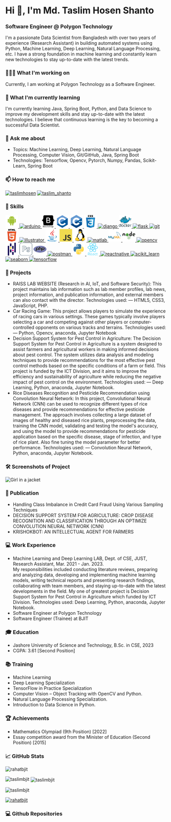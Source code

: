 <h1 align="left">Hi 👋, I'm Md. Taslim Hosen Shanto</h1>
<h3 align="left">Software Engineer @ Polygon Technology </h3>

<p> I'm a passionate Data Scientist from Bangladesh with over two years of experience (Research Assistant) in building automated systems using Python, Machine Learning, Deep Learning, Natural Language Processing, etc. I have a strong foundation in machine learning and constantly learn new technologies to stay up-to-date with the latest trends.</p>

<h3 align = "left"> 👨🏽‍💻 What I'm working on </h3>

<p>Currently, I am working at Polygon Technology as a Software Engineer.</p>

<h3 align = "left"> 🧠 What I'm currently learning </h3>

<p>I'm currently learning Java, Spring Boot, Python, and Data Science to improve my development skills and stay up-to-date with the latest technologies. I believe that continuous learning is the key to becoming a successful Data Scientist.</p>

<h3 align = "left"> 💬 Ask me about </h3>

<ul>
  <li>Topics: Machine Learning, Deep Learning, Natural Language Processing, Computer Vision, Git/GitHub, Java, Spring Boot</li>
  <li>Technologies: Tensorflow, Opencv, Pytorch, Numpy, Pandas, Scikit-Learn, Spring Boot</li>
</ul>



<h3 align="left">📫 How to reach me</h3>
<p align="left">

<a href="https://linkedin.com/in/taslimhosen" target="blank"><img align="center" src="https://raw.githubusercontent.com/rahuldkjain/github-profile-readme-generator/master/src/images/icons/Social/linked-in-alt.svg" alt="taslimhosen" height="30" width="40" /></a>
<a href="https://twitter.com/taslim_shanto" target="blank"><img align="center" src="https://raw.githubusercontent.com/rahuldkjain/github-profile-readme-generator/master/src/images/icons/Social/twitter.svg" alt="taslim_shanto" height="30" width="40" /></a>

<h3 align="left">🚀 Skills</h3>
<p align="left"> <a href="https://developer.android.com" target="_blank" rel="noreferrer"> <img src="https://raw.githubusercontent.com/devicons/devicon/master/icons/android/android-original-wordmark.svg" alt="android" width="40" height="40"/> </a> <a href="https://www.arduino.cc/" target="_blank" rel="noreferrer"> <img src="https://cdn.worldvectorlogo.com/logos/arduino-1.svg" alt="arduino" width="40" height="40"/> </a> <a href="https://getbootstrap.com" target="_blank" rel="noreferrer"> <img src="https://raw.githubusercontent.com/devicons/devicon/master/icons/bootstrap/bootstrap-plain-wordmark.svg" alt="bootstrap" width="40" height="40"/> </a> <a href="https://www.cprogramming.com/" target="_blank" rel="noreferrer"> <img src="https://raw.githubusercontent.com/devicons/devicon/master/icons/c/c-original.svg" alt="c" width="40" height="40"/> </a> <a href="https://www.w3schools.com/cpp/" target="_blank" rel="noreferrer"> <img src="https://raw.githubusercontent.com/devicons/devicon/master/icons/cplusplus/cplusplus-original.svg" alt="cplusplus" width="40" height="40"/> </a> <a href="https://www.w3schools.com/css/" target="_blank" rel="noreferrer"> <img src="https://raw.githubusercontent.com/devicons/devicon/master/icons/css3/css3-original-wordmark.svg" alt="css3" width="40" height="40"/> </a> <a href="https://www.djangoproject.com/" target="_blank" rel="noreferrer"> <img src="https://cdn.worldvectorlogo.com/logos/django.svg" alt="django" width="40" height="40"/> </a> <a href="https://www.docker.com/" target="_blank" rel="noreferrer"> <img src="https://raw.githubusercontent.com/devicons/devicon/master/icons/docker/docker-original-wordmark.svg" alt="docker" width="40" height="40"/> </a> <a href="https://flask.palletsprojects.com/" target="_blank" rel="noreferrer"> <img src="https://www.vectorlogo.zone/logos/pocoo_flask/pocoo_flask-icon.svg" alt="flask" width="40" height="40"/> </a> <a href="https://git-scm.com/" target="_blank" rel="noreferrer"> <img src="https://www.vectorlogo.zone/logos/git-scm/git-scm-icon.svg" alt="git" width="40" height="40"/> </a> <a href="https://www.w3.org/html/" target="_blank" rel="noreferrer"> <img src="https://raw.githubusercontent.com/devicons/devicon/master/icons/html5/html5-original-wordmark.svg" alt="html5" width="40" height="40"/> </a> <a href="https://www.adobe.com/in/products/illustrator.html" target="_blank" rel="noreferrer"> <img src="https://www.vectorlogo.zone/logos/adobe_illustrator/adobe_illustrator-icon.svg" alt="illustrator" width="40" height="40"/> </a> <a href="https://www.java.com" target="_blank" rel="noreferrer"> <img src="https://raw.githubusercontent.com/devicons/devicon/master/icons/java/java-original.svg" alt="java" width="40" height="40"/> </a> <a href="https://developer.mozilla.org/en-US/docs/Web/JavaScript" target="_blank" rel="noreferrer"> <img src="https://raw.githubusercontent.com/devicons/devicon/master/icons/javascript/javascript-original.svg" alt="javascript" width="40" height="40"/> </a> <a href="https://www.linux.org/" target="_blank" rel="noreferrer"> <img src="https://raw.githubusercontent.com/devicons/devicon/master/icons/linux/linux-original.svg" alt="linux" width="40" height="40"/> </a> <a href="https://www.mathworks.com/" target="_blank" rel="noreferrer"> <img src="https://upload.wikimedia.org/wikipedia/commons/2/21/Matlab_Logo.png" alt="matlab" width="40" height="40"/> </a> <a href="https://www.mysql.com/" target="_blank" rel="noreferrer"> <img src="https://raw.githubusercontent.com/devicons/devicon/master/icons/mysql/mysql-original-wordmark.svg" alt="mysql" width="40" height="40"/> </a> <a href="https://nodejs.org" target="_blank" rel="noreferrer"> <img src="https://raw.githubusercontent.com/devicons/devicon/master/icons/nodejs/nodejs-original-wordmark.svg" alt="nodejs" width="40" height="40"/> </a> <a href="https://opencv.org/" target="_blank" rel="noreferrer"> <img src="https://www.vectorlogo.zone/logos/opencv/opencv-icon.svg" alt="opencv" width="40" height="40"/> </a> <a href="https://pandas.pydata.org/" target="_blank" rel="noreferrer"> <img src="https://raw.githubusercontent.com/devicons/devicon/2ae2a900d2f041da66e950e4d48052658d850630/icons/pandas/pandas-original.svg" alt="pandas" width="40" height="40"/> </a> <a href="https://www.photoshop.com/en" target="_blank" rel="noreferrer"> <img src="https://raw.githubusercontent.com/devicons/devicon/master/icons/photoshop/photoshop-line.svg" alt="photoshop" width="40" height="40"/> </a> <a href="https://www.php.net" target="_blank" rel="noreferrer"> <img src="https://raw.githubusercontent.com/devicons/devicon/master/icons/php/php-original.svg" alt="php" width="40" height="40"/> </a> <a href="https://postman.com" target="_blank" rel="noreferrer"> <img src="https://www.vectorlogo.zone/logos/getpostman/getpostman-icon.svg" alt="postman" width="40" height="40"/> </a> <a href="https://www.python.org" target="_blank" rel="noreferrer"> <img src="https://raw.githubusercontent.com/devicons/devicon/master/icons/python/python-original.svg" alt="python" width="40" height="40"/> </a> <a href="https://reactjs.org/" target="_blank" rel="noreferrer"> <img src="https://raw.githubusercontent.com/devicons/devicon/master/icons/react/react-original-wordmark.svg" alt="react" width="40" height="40"/> </a> <a href="https://reactnative.dev/" target="_blank" rel="noreferrer"> <img src="https://reactnative.dev/img/header_logo.svg" alt="reactnative" width="40" height="40"/> </a> <a href="https://scikit-learn.org/" target="_blank" rel="noreferrer"> <img src="https://upload.wikimedia.org/wikipedia/commons/0/05/Scikit_learn_logo_small.svg" alt="scikit_learn" width="40" height="40"/> </a> <a href="https://seaborn.pydata.org/" target="_blank" rel="noreferrer"> <img src="https://seaborn.pydata.org/_images/logo-mark-lightbg.svg" alt="seaborn" width="40" height="40"/> </a> <a href="https://www.tensorflow.org" target="_blank" rel="noreferrer"> <img src="https://www.vectorlogo.zone/logos/tensorflow/tensorflow-icon.svg" alt="tensorflow" width="40" height="40"/> </a> </p>

<h3 align="left">🌟 Projects</h3>

<ul>
  <li> RAISS LAB WEBSITE (Research in AI, IoT, and Software Security): This project maintains lab information such as lab member profiles, lab news,
  project information, and publication information, and external members can also contact with the director. Technologies used: — HTML5, CSS3, JavaScript, PHP.</li>
  <li>Car Racing Game: This project allows players to simulate the experience of racing cars in various settings. These games typically involve players selecting a car   and competing against other players or computer-controlled opponents on various tracks and terrains. Technologies used: — Python, Opencv, anaconda, Jupyter Notebook   </li>
  <li>Decision Support System for Pest Control in Agriculture: The Decision Support System for Pest Control in Agriculture is a system designed to assist farmers and   
  agricultural workers in making informed decisions about pest control. The system utilizes data analysis and modeling techniques to provide recommendations for the 
  most effective pest control methods based on the specific conditions of a farm or field. This project is funded by the ICT Division, and it aims to improve the 
  efficiency and sustainability of agriculture while reducing the negative impact of pest control on the environment. Technologies used: — Deep Learning, Python, 
  anaconda, Jupyter Notebook.</li>

  <li> Rice Diseases Recognition and Pesticide Recommendation using Convolution Neural Network: In this project, Convolutional Neural Network (CNN) can be used to  
  recognize different types of rice diseases and provide recommendations for effective pesticide management. The approach involves collecting a large dataset of images 
  of healthy and diseased rice plants, preprocessing the data, training the CNN model, validating and testing the model's accuracy, and using the model to provide 
  recommendations for pesticide application based on the specific disease, stage of infection, and type of rice plant. Also fine tuning the model parameter for better 
  performance. Technologies used: — Convolution Neural Network, Python, anaconda, Jupyter Notebook.</li>
</ul>

<h3 align="left">🛠️ Screenshots of Project</h3>

<img src="https://drive.google.com/file/d/1m8bNxDscHxGLpwl9zjGGGhx3uD4SVkCW/view?usp=sharing" alt="Girl in a jacket" width="500" height="600">

<h3 align="left">🌟 Publication</h3>
<ul>
  <li> Handling Class Imbalance in Credit Card Fraud Using Various Sampling Techniques </li>
  <li> DECISION SUPPORT SYSTEM FOR AGRICULTURE: CROP DISEASE RECOGNITION AND CLASSIFICATION THROUGH AN OPTIMIZE CONVOLUTION NEURAL NETWORK (CNN) </li>
  <li> KRISHOKBOT: AN INTELLECTUAL AGENT FOR FARMERS </li>
  
</ul>

<h3 align="left">💻 Work Experience</h3>
<ul>
  <li> Machine Learning and Deep Learning LAB, Dept. of CSE, JUST, Research Assistant, Mar. 2021 - Jan. 2023. <br>
My responsibilities included conducting literature reviews, preparing and analyzing data, developing and implementing machine learning models, writing technical reports and presenting research findings, collaborating with team members, and staying up-to-date with the latest developments in the field. My one of greatest project is Decision Support System for Pest Control in Agriculture which funded by ICT Division. Technologies used: Deep Learning, Python, anaconda, Jupyter Notebook.</li>
  <li>Software Engineer at Polygon Technology</li>
  <li>Software Engineer (Trainee) at BJIT</li>
</ul>

<h3 align="left">🎓 Education</h3>
<ul>
  <li> Jashore University of Science and Technology, B.Sc. in CSE, 2023 </li>
   <li> CGPA: 3.61 [Second Position]</li>
</ul>

<h3 align="left">📚 Training</h3>
<ul>
  <li> Machine Learning </li>
  <li> Deep Learning Specialization </li>
  <li> TensorFlow in Practice Specialization </li>
  <li> Computer Vision – Object Tracking with OpenCV and Python. </li>
  <li> Natural Language Processing Specialization. </li>
  <li> Introduction to Data Science in Python. </li>
</ul>

<h3 align="left">🏆 Achievements</h3>
<ul>
  <li> Mathematics Olympiad (9th Position) [2022] </li>
  <li> Essay competition award from the Minister of Education (Second Position) [2015] </li>
</ul>

<h3 align="left">📈 GitHub Stats</h3>
<p align="left"> <img src="https://komarev.com/ghpvc/?username=rahatbjit&label=Profile%20views&color=0e75b6&style=flat" alt="rahatbjit" /> </p>


<p><img align="left" src="https://github-readme-stats.vercel.app/api/top-langs?username=taslimbjit&show_icons=true&locale=en&layout=compact" alt="taslimbjit" /></p>

<p>&nbsp;<img align="center" src="https://github-readme-stats.vercel.app/api?username=taslimbjit&show_icons=true&locale=en" alt="taslimbjit" /></p>

<p><img align="center" src="https://github-readme-streak-stats.herokuapp.com/?user=taslimbjit&" alt="taslimbjit" /></p>
<p align="left"> <a href="https://github.com/ryo-ma/github-profile-trophy"><img src="https://github-profile-trophy.vercel.app/?username=rahatbjit" alt="rahatbjit" /></a> </p>



<h3 align="left">💻 Github Repositories</h3>

